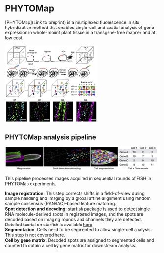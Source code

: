 # PHYTOMap

[PHYTOMap](Link to preprint) is a multiplexed fluorescence in situ hybridization method that enables single-cell and spatial analysis of gene expression in whole-mount plant tissue in a transgene-free manner and at low cost. 

<!---![alt text]("https://github.com/tnobori/PhytoMap/blob/220707/resources/phytomap_principles.png" width="60%" height="50%")--->
<img src="https://github.com/tnobori/PhytoMap/blob/220707/resources/phytomap_principles.png" width="60%" height="60%">

## PHYTOMap analysis pipeline
![alt text](https://github.com/tnobori/PhytoMap/blob/220707/resources/phytomap_analysis_fig.png)

This pipeline processes images acquired in sequential rounds of FISH in PHYTOMap experiments. 

**Image registration**: This step corrects shifts in a field-of-view during sample handling and imaging by a global affine alignment using random sample consensus (RANSAC)-based feature matching.  
**Spot detection and decoding**: [starfish package](https://github.com/spacetx/starfish) is used to detect single RNA molecule-derived spots in registered images, and the spots are decoded based on imaging rounds and channels they are detected. Deteiled tuorial on starfish is available [here](https://spacetx-starfish.readthedocs.io/en/latest/)  
**Segmentation**: Cells need to be segmented to allow single-cell analysis. This step is not covered here.  
**Cell by gene matrix**: Decoded spots are assigned to segmented cells and counted to obtain a cell by gene matrix for downstream analysis.  
